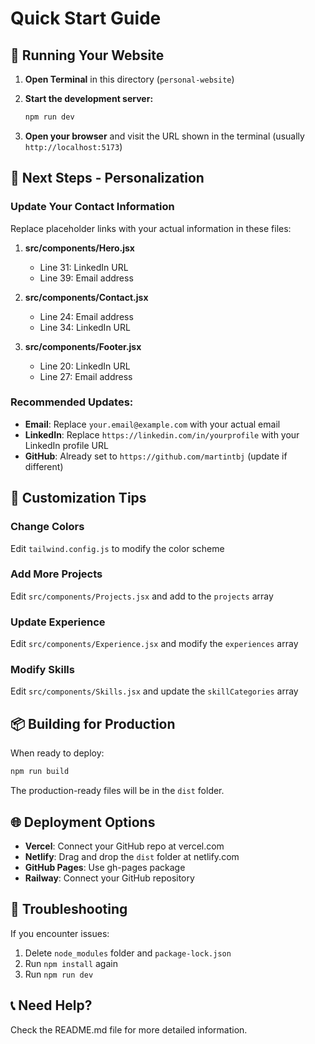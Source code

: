# Quick Start Guide

## 🚀 Running Your Website

1. **Open Terminal** in this directory (`personal-website`)

2. **Start the development server:**
   ```bash
   npm run dev
   ```

3. **Open your browser** and visit the URL shown in the terminal (usually `http://localhost:5173`)

## 📝 Next Steps - Personalization

### Update Your Contact Information

Replace placeholder links with your actual information in these files:

1. **src/components/Hero.jsx**
   - Line 31: LinkedIn URL
   - Line 39: Email address

2. **src/components/Contact.jsx**
   - Line 24: Email address
   - Line 34: LinkedIn URL

3. **src/components/Footer.jsx**
   - Line 20: LinkedIn URL
   - Line 27: Email address

### Recommended Updates:

- **Email**: Replace `your.email@example.com` with your actual email
- **LinkedIn**: Replace `https://linkedin.com/in/yourprofile` with your LinkedIn profile URL
- **GitHub**: Already set to `https://github.com/martintbj` (update if different)

## 🎨 Customization Tips

### Change Colors
Edit `tailwind.config.js` to modify the color scheme

### Add More Projects
Edit `src/components/Projects.jsx` and add to the `projects` array

### Update Experience
Edit `src/components/Experience.jsx` and modify the `experiences` array

### Modify Skills
Edit `src/components/Skills.jsx` and update the `skillCategories` array

## 📦 Building for Production

When ready to deploy:

```bash
npm run build
```

The production-ready files will be in the `dist` folder.

## 🌐 Deployment Options

- **Vercel**: Connect your GitHub repo at vercel.com
- **Netlify**: Drag and drop the `dist` folder at netlify.com
- **GitHub Pages**: Use gh-pages package
- **Railway**: Connect your GitHub repository

## 🐛 Troubleshooting

If you encounter issues:

1. Delete `node_modules` folder and `package-lock.json`
2. Run `npm install` again
3. Run `npm run dev`

## 📞 Need Help?

Check the README.md file for more detailed information.
